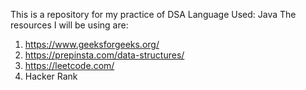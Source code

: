 This is a repository for my practice of DSA
Language Used: Java
The resources I will be using are:
1) https://www.geeksforgeeks.org/
2) https://prepinsta.com/data-structures/
3) https://leetcode.com/
4) Hacker Rank
